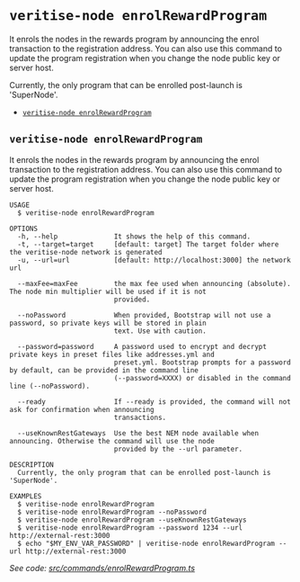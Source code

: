 `veritise-node enrolRewardProgram`
==================================

It enrols the nodes in the rewards program by announcing the enrol transaction to the registration address.  You can also use this command to update the program registration when you change the node public key or server host.

Currently, the only program that can be enrolled post-launch is 'SuperNode'.

* [`veritise-node enrolRewardProgram`](#veritise-node-enrolrewardprogram)

## `veritise-node enrolRewardProgram`

It enrols the nodes in the rewards program by announcing the enrol transaction to the registration address.  You can also use this command to update the program registration when you change the node public key or server host.

```
USAGE
  $ veritise-node enrolRewardProgram

OPTIONS
  -h, --help              It shows the help of this command.
  -t, --target=target     [default: target] The target folder where the veritise-node network is generated
  -u, --url=url           [default: http://localhost:3000] the network url

  --maxFee=maxFee         the max fee used when announcing (absolute). The node min multiplier will be used if it is not
                          provided.

  --noPassword            When provided, Bootstrap will not use a password, so private keys will be stored in plain
                          text. Use with caution.

  --password=password     A password used to encrypt and decrypt private keys in preset files like addresses.yml and
                          preset.yml. Bootstrap prompts for a password by default, can be provided in the command line
                          (--password=XXXX) or disabled in the command line (--noPassword).

  --ready                 If --ready is provided, the command will not ask for confirmation when announcing
                          transactions.

  --useKnownRestGateways  Use the best NEM node available when announcing. Otherwise the command will use the node
                          provided by the --url parameter.

DESCRIPTION
  Currently, the only program that can be enrolled post-launch is 'SuperNode'.

EXAMPLES
  $ veritise-node enrolRewardProgram
  $ veritise-node enrolRewardProgram --noPassword
  $ veritise-node enrolRewardProgram --useKnownRestGateways
  $ veritise-node enrolRewardProgram --password 1234 --url http://external-rest:3000
  $ echo "$MY_ENV_VAR_PASSWORD" | veritise-node enrolRewardProgram --url http://external-rest:3000
```

_See code: [src/commands/enrolRewardProgram.ts](https://github.com/veritise/veritise-node/blob/v1.0.4/src/commands/enrolRewardProgram.ts)_

